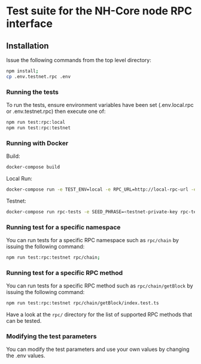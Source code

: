 # Test suite for the NH-Core node RPC interface

## Installation

Issue the following commands from the top level directory:
```sh
npm install;
cp .env.testnet.rpc .env
```

### Running the tests

To run the tests, ensure environment variables have been set (.env.local.rpc or .env.testnet.rpc) then execute one of:
```sh
npm run test:rpc:local
npm run test:rpc:testnet
```

### Running with Docker

Build:
```sh
docker-compose build
```
Local Run:
```sh
docker-compose run -e TEST_ENV=local -e RPC_URL=http://local-rpc-url -e WEBSOCKET=ws://local-websocket -e SEED_PHRASE=<local-private-key rpc-tests>
```
Testnet:
```sh
docker-compose run rpc-tests -e SEED_PHRASE=<testnet-private-key rpc-tests>
```

### Running test for a specific namespace

You can run tests for a specific RPC namespace such as `rpc/chain` by issuing the following command:
```sh
npm run test:rpc:testnet rpc/chain;
```
### Running test for a specific RPC method

You can run tests for a specific RPC method such as `rpc/chain/getBlock` by issuing the following command:
```sh
npm run test:rpc:testnet rpc/chain/getBlock/index.test.ts
```

Have a look at the `rpc/` directory for the list of supported RPC methods that can be tested.

### Modifying the test parameters

You can modify the test parameters and use your own values by changing the .env values.
